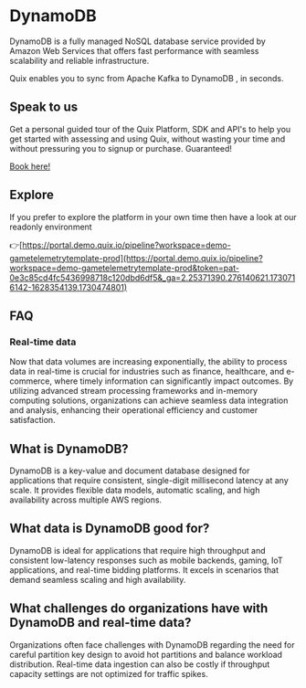 <!-- START MARKDOWN -->
<!--[tech-name]-->
# DynamoDB

<!--[blurb-about-tech]-->
DynamoDB is a fully managed NoSQL database service provided by Amazon Web Services that offers fast performance with seamless scalability and reliable infrastructure.

Quix enables you to sync from Apache Kafka <span id="to_or_from">to</span> <span id="techname">DynamoDB</span> , in seconds.

## Speak to us

Get a personal guided tour of the Quix Platform, SDK and API's to help you get started with assessing and using Quix, without wasting your time and without pressuring you to signup or purchase. Guaranteed!

[Book here!](https://share.hsforms.com/1iW0TmZzKQMChk0lxd_tGiw4yjw2?__hstc=175542013.19c333c2ae8002be5fbc6a17a447e442.1730474801833.1730474801833.1730716142494.2&__hssc=175542013.2.1730716142494&__hsfp=3927774151)

## Explore

If you prefer to explore the platform in your own time then have a look at our readonly environment

👉[https://portal.demo.quix.io/pipeline?workspace=demo-gametelemetrytemplate-prod](https://portal.demo.quix.io/pipeline?workspace=demo-gametelemetrytemplate-prod&token=pat-0e3c85cd4fc5436998718c120dbd6df5&_ga=2.25371390.276140621.1730716142-1628354139.1730474801)

## FAQ

### Real-time data

Now that data volumes are increasing exponentially, the ability to process data in real-time is crucial for industries such as finance, healthcare, and e-commerce, where timely information can significantly impact outcomes. By utilizing advanced stream processing frameworks and in-memory computing solutions, organizations can achieve seamless data integration and analysis, enhancing their operational efficiency and customer satisfaction.

## What is <span id="techname">DynamoDB</span>?

<!--[tech-seo-text]-->
DynamoDB is a key-value and document database designed for applications that require consistent, single-digit millisecond latency at any scale. It provides flexible data models, automatic scaling, and high availability across multiple AWS regions.

## What data is <span id="techname">DynamoDB</span> good for?

<!--[tech-data-seo-text]-->
DynamoDB is ideal for applications that require high throughput and consistent low-latency responses such as mobile backends, gaming, IoT applications, and real-time bidding platforms. It excels in scenarios that demand seamless scaling and high availability.

## What challenges do organizations have with <span id="techname">DynamoDB</span> and real-time data?

<!--[tech-challenges-seo-text]-->
Organizations often face challenges with DynamoDB regarding the need for careful partition key design to avoid hot partitions and balance workload distribution. Real-time data ingestion can also be costly if throughput capacity settings are not optimized for traffic spikes.
<!-- END MARKDOWN -->